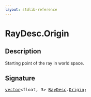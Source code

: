```yaml
---
layout: stdlib-reference
---
```


# RayDesc.Origin

## Description

Starting point of the ray in world space.


## Signature
<pre>
<a href="../types/vector/index.html" class="code_type">vector</a>&lt;<span class="code_keyword">float</span>, 3&gt; <a href="../types/raydesc-03/index.html" class="code_type">RayDesc</a>.<a href="origin-0.html" class="code_var">Origin</a>;
</pre>

